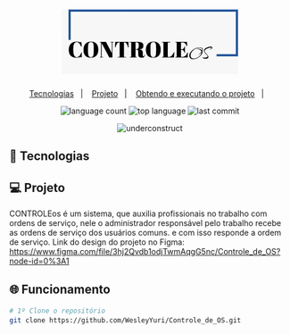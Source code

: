 <h1 align="center">
    <img alt="ControleOS" title="ControleOS" src="view/images/logo.jpeg" />
</h1>

<p align="center">
  <a href="#-tecnologias">Tecnologias</a>&nbsp;&nbsp;&nbsp;|&nbsp;&nbsp;&nbsp;
  <a href="#-projeto">Projeto</a>&nbsp;&nbsp;&nbsp;|&nbsp;&nbsp;&nbsp;
  <a href="#-funcionamento">Obtendo e executando o projeto</a>&nbsp;&nbsp;&nbsp;|&nbsp;&nbsp;&nbsp;
</p>

<p align="center">
  <img alt="language count" src="https://img.shields.io/github/languages/count/WesleyYuri/Controle_de_OS">
  <img alt="top language" src="https://img.shields.io/github/languages/top/WesleyYuri/Controle_de_OS">
  <img alt="last commit" src="https://img.shields.io/github/last-commit/WesleyYuri/Controle_de_OS">
</p>

<p align="center">
  <img alt="underconstruct" src="https://www.icpnetwork.eu/wp-content/uploads/2018/01/Under-Construction.jpg" width="75%">
</p>

## 🚀 Tecnologias

## 💻 Projeto
CONTROLEos é um sistema, que auxilia profissionais no trabalho com ordens de serviço, nele o administrador responsável pelo trabalho recebe as ordens de serviço dos usuários comuns. e com isso responde a ordem de serviço. Link do design do projeto no Figma: https://www.figma.com/file/3hj2Qvdb1odjTwmAqgG5nc/Controle_de_OS?node-id=0%3A1
## 🌐 Funcionamento

```bash
# 1º Clone o repositório
git clone https://github.com/WesleyYuri/Controle_de_OS.git
```

